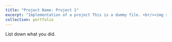 ```yaml
---
title: "Project Name: Project 1"
excerpt: "Implementation of a project This is a dummy file. <br/><img src='/images/bio-photo-2.jpg'>"
collection: portfolio
---
```


List down what you did.
